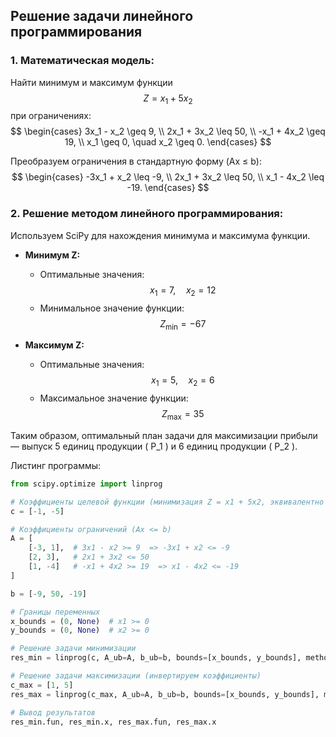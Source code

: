 ## Решение задачи линейного программирования

### 1. Математическая модель:
Найти минимум и максимум функции  
$$
Z = x_1 + 5x_2
$$
при ограничениях:
$$
\begin{cases}
3x_1 - x_2 \geq 9, \\
2x_1 + 3x_2 \leq 50, \\
-x_1 + 4x_2 \geq 19, \\
x_1 \geq 0, \quad x_2 \geq 0.
\end{cases}
$$

Преобразуем ограничения в стандартную форму (Ax ≤ b):
$$
\begin{cases}
-3x_1 + x_2 \leq -9, \\
2x_1 + 3x_2 \leq 50, \\
x_1 - 4x_2 \leq -19.
\end{cases}
$$

### 2. Решение методом линейного программирования:
Используем SciPy для нахождения минимума и максимума функции.

- **Минимум Z:**  
  - Оптимальные значения:  
    $$ x_1 = 7, \quad x_2 = 12 $$
  - Минимальное значение функции:  
    $$ Z_{\min} = -67 $$

- **Максимум Z:**  
  - Оптимальные значения:  
    $$ x_1 = 5, \quad x_2 = 6 $$
  - Максимальное значение функции:  
    $$ Z_{\max} = 35 $$

Таким образом, оптимальный план задачи для максимизации прибыли — выпуск 5 единиц продукции \( P_1 \) и 6 единиц продукции \( P_2 \).


Листинг программы:
```python
from scipy.optimize import linprog

# Коэффициенты целевой функции (минимизация Z = x1 + 5x2, эквивалентно минимизации -Z)
c = [-1, -5]

# Коэффициенты ограничений (Ax <= b)
A = [
    [-3, 1],  # 3x1 - x2 >= 9  => -3x1 + x2 <= -9
    [2, 3],   # 2x1 + 3x2 <= 50
    [1, -4]   # -x1 + 4x2 >= 19  => x1 - 4x2 <= -19
]

b = [-9, 50, -19]

# Границы переменных
x_bounds = (0, None)  # x1 >= 0
y_bounds = (0, None)  # x2 >= 0

# Решение задачи минимизации
res_min = linprog(c, A_ub=A, b_ub=b, bounds=[x_bounds, y_bounds], method="highs")

# Решение задачи максимизации (инвертируем коэффициенты)
c_max = [1, 5]
res_max = linprog(c_max, A_ub=A, b_ub=b, bounds=[x_bounds, y_bounds], method="highs")

# Вывод результатов
res_min.fun, res_min.x, res_max.fun, res_max.x

```